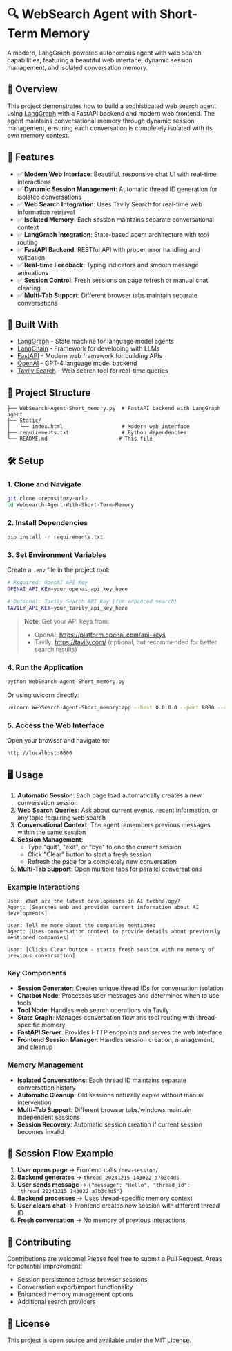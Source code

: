# 🔍 WebSearch Agent with Short-Term Memory

A modern, LangGraph-powered autonomous agent with web search capabilities, featuring a beautiful web interface, dynamic session management, and isolated conversation memory.

## 🚀 Overview

This project demonstrates how to build a sophisticated web search agent using [LangGraph](https://github.com/langchain-ai/langgraph) with a FastAPI backend and modern web frontend. The agent maintains conversational memory through dynamic session management, ensuring each conversation is completely isolated with its own memory context.

## 🧠 Features

* ✅ **Modern Web Interface**: Beautiful, responsive chat UI with real-time interactions
* ✅ **Dynamic Session Management**: Automatic thread ID generation for isolated conversations
* ✅ **Web Search Integration**: Uses Tavily Search for real-time web information retrieval
* ✅ **Isolated Memory**: Each session maintains separate conversational context
* ✅ **LangGraph Integration**: State-based agent architecture with tool routing
* ✅ **FastAPI Backend**: RESTful API with proper error handling and validation
* ✅ **Real-time Feedback**: Typing indicators and smooth message animations
* ✅ **Session Control**: Fresh sessions on page refresh or manual chat clearing
* ✅ **Multi-Tab Support**: Different browser tabs maintain separate conversations

## 🧱 Built With

* [LangGraph](https://github.com/langchain-ai/langgraph) - State machine for language model agents
* [LangChain](https://github.com/langchain-ai/langchain) - Framework for developing with LLMs
* [FastAPI](https://fastapi.tiangolo.com/) - Modern web framework for building APIs
* [OpenAI](https://platform.openai.com/) - GPT-4 language model backend
* [Tavily Search](https://tavily.com/) - Web search tool for real-time queries

## 📁 Project Structure

```
├── WebSearch-Agent-Short_memory.py  # FastAPI backend with LangGraph agent
├── Static/
│   └── index.html                   # Modern web interface
├── requirements.txt                 # Python dependencies
└── README.md                       # This file
```

## 🛠️ Setup

### 1. Clone and Navigate

```bash
git clone <repository-url>
cd Websearch-Agent-With-Short-Term-Memory
```

### 2. Install Dependencies

```bash
pip install -r requirements.txt
```

### 3. Set Environment Variables

Create a `.env` file in the project root:

```bash
# Required: OpenAI API Key
OPENAI_API_KEY=your_openai_api_key_here

# Optional: Tavily Search API Key (for enhanced search)
TAVILY_API_KEY=your_tavily_api_key_here
```

> **Note**: Get your API keys from:
> - OpenAI: https://platform.openai.com/api-keys
> - Tavily: https://tavily.com/ (optional, but recommended for better search results)

### 4. Run the Application

```bash
python WebSearch-Agent-Short_memory.py
```

Or using uvicorn directly:

```bash
uvicorn WebSearch-Agent-Short_memory:app --host 0.0.0.0 --port 8000 --reload
```

### 5. Access the Web Interface

Open your browser and navigate to:
```
http://localhost:8000
```

## 🖥️ Usage

1. **Automatic Session**: Each page load automatically creates a new conversation session
2. **Web Search Queries**: Ask about current events, recent information, or any topic requiring web search
3. **Conversational Context**: The agent remembers previous messages within the same session
4. **Session Management**: 
   - Type "quit", "exit", or "bye" to end the current session
   - Click "Clear" button to start a fresh session
   - Refresh the page for a completely new conversation
5. **Multi-Tab Support**: Open multiple tabs for parallel conversations

### Example Interactions

```
User: What are the latest developments in AI technology?
Agent: [Searches web and provides current information about AI developments]

User: Tell me more about the companies mentioned
Agent: [Uses conversation context to provide details about previously mentioned companies]

User: [Clicks Clear button - starts fresh session with no memory of previous conversation]
```


### Key Components
- **Session Generator**: Creates unique thread IDs for conversation isolation
- **Chatbot Node**: Processes user messages and determines when to use tools
- **Tool Node**: Handles web search operations via Tavily
- **State Graph**: Manages conversation flow and tool routing with thread-specific memory
- **FastAPI Server**: Provides HTTP endpoints and serves the web interface
- **Frontend Session Manager**: Handles session creation, management, and cleanup

### Memory Management
- **Isolated Conversations**: Each thread ID maintains separate conversation history
- **Automatic Cleanup**: Old sessions naturally expire without manual intervention
- **Multi-Tab Support**: Different browser tabs/windows maintain independent sessions
- **Session Recovery**: Automatic session creation if current session becomes invalid

## 🔄 Session Flow Example

1. **User opens page** → Frontend calls `/new-session/`
2. **Backend generates** → `thread_20241215_143022_a7b3c4d5`
3. **User sends message** → `{"message": "Hello", "thread_id": "thread_20241215_143022_a7b3c4d5"}`
4. **Backend processes** → Uses thread-specific memory context
5. **User clears chat** → Frontend creates new session with different thread ID
6. **Fresh conversation** → No memory of previous interactions

## 🤝 Contributing

Contributions are welcome! Please feel free to submit a Pull Request. Areas for potential improvement:
- Session persistence across browser sessions
- Conversation export/import functionality
- Enhanced memory management options
- Additional search providers

## 📄 License

This project is open source and available under the [MIT License](LICENSE).

